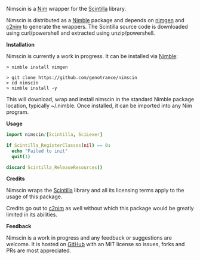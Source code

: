 Nimscin is a [Nim](https://nim-lang.org/) wrapper for the [Scintilla](https://www.scintilla.org) library.

Nimscin is distributed as a [Nimble](https://github.com/nim-lang/nimble) package and depends on [nimgen](https://github.com/genotrance/nimgen) and [c2nim](https://github.com/nim-lang/c2nim/) to generate the wrappers. The Scintilla source code is downloaded using curl/powershell and extracted using unzip/powershell.

__Installation__

Nimscin is currently a work in progress. It can be installed via [Nimble](https://github.com/nim-lang/nimble):

```
> nimble install nimgen

> git clone https://github.com/genotrance/nimscin
> cd nimscin
> nimble install -y
```

This will download, wrap and install nimscin in the standard Nimble package location, typically ~/.nimble. Once installed, it can be imported into any Nim program.

__Usage__

```nim
import nimscin/[Scintilla, SciLexer]

if Scintilla_RegisterClasses(nil) == 0:
  echo "Failed to init"
  quit(1)

discard Scintilla_ReleaseResources()
```

__Credits__

Nimscin wraps the [Scintilla](https://www.scintilla.org) library and all its licensing terms apply to the usage of this package.

Credits go out to [c2nim](https://github.com/nim-lang/c2nim/) as well without which this package would be greatly limited in its abilities.

__Feedback__

Nimscin is a work in progress and any feedback or suggestions are welcome. It is hosted on [GitHub](https://github.com/genotrance/nimscin) with an MIT license so issues, forks and PRs are most appreciated.